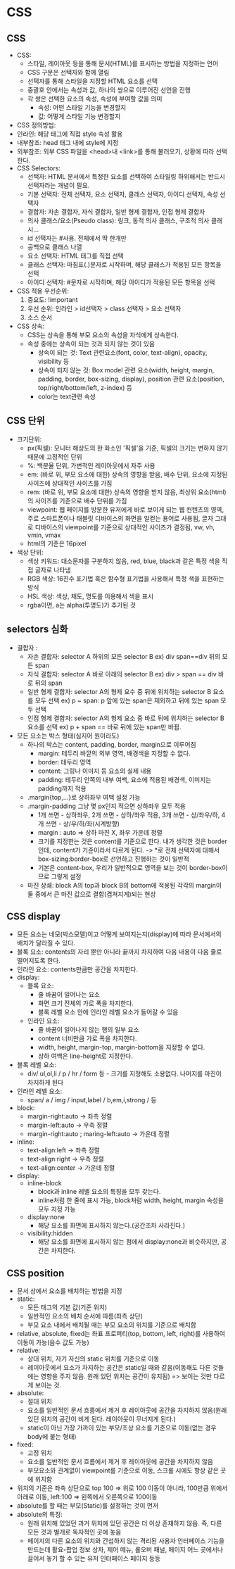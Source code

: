 # CSS

## CSS

- CSS:
  - 스타일, 레이아웃 등을 통해 문서(HTML)를 표시하는 방법을 지정하는 언어
  - CSS 구문은 선택자와 함께 열림
  - 선택자를 통해 스타일을 지정할 HTML 요소를 선택
  - 중괄호 안에서는 속성과 값, 하나의 쌍으로 이루어진 선언을 진행
  - 각 쌍은 선택한 요소의 속성, 속성에 부여할 값을 의미
    - 속성: 어떤 스타일 기능을 변경할지
    - 값: 어떻게 스타일 기능 변경할지
-  CSS 정의방법:
  - 인라인: 해당 태그에 직접 style 속성 활용
  - 내부참조: head 태그 내에 style에 지정
  - 외부참조: 외부 CSS 파일을 <head\>내 <link\>를 통해 불러오기, 상황에 따라 선택한다.
- CSS Selectors:
  - 선택자: HTML 문서에서 특정한 요소를 선택하여 스타일링 하위해서는 반드시 선택자라는 개념이 필요.
  - 기본 선택자: 전체 선택자, 요소 선택자, 클래스 선택자, 아이디 선택자, 속성 선택자
  - 결합자: 자손 결합자, 자식 결합자, 일반 형제 결합자, 인접 형제 결합자
  - 의사 클래스/요소(Pseudo class): 링크, 동적 의사 클래스, 구조적 의사 클래시...
  - id 선택자는 #사용. 전체에서 딱 한개만
  - 공백으로 클래스 나열
  - 요소 선택자: HTML 태그를 직접 선택
  - 클래스 선택자: 마침표(.)문자로 시작하며, 해당 클래스가 적용된 모든 항목을 선택
  - 아이디 선택자: #문자로 시작하며, 해당 아이디가 적용된 모든 항목을 선택
- CSS 적용 우선순위: 
  1. 중요도: !important
  2. 우선 순위: 인라인 > id선택자 > class 선택자 > 요소 선택자
  3. 소스 순서
- CSS 상속: 
  - CSS는 상속을 통해 부모 요소의 속성을 자식에게 상속한다. 
  - 속성 중에는 상속이 되는 것과 되지 않는 것이 있음
    - 상속이 되는 것: Text 관련요소(font, color, text-align), opacity, visibility 등
    - 상속이 되지 않는 것: Box model 관련 요소(width, height, margin, padding, border, box-sizing, display), position 관련 요소(position, top/right/bottom/left, z-index) 등
    - color는 text관련 속성

## CSS 단위

- 크기단위:
  - px(픽셀): 모니터 해상도의 한 화소인 '픽셀'을 기준, 픽셀의 크기는 변하지 않기 때문에 고정적인 단위
  - %: 백분율 단위,  가변적인 레이아웃에서 자주 사용
  - em: (바로 위, 부모 요소에 대한) 상속의 영향을 받음, 배수 단위, 요소에 지정된 사이즈에 상대적인 사이즈를 가짐
  - rem: (바로 위, 부모 요소에 대한) 상속의 영향을 받지 않음, 최상위 요소(html)의 사이즈를 기준으로 배수 단위를 가짐
  - viewpoint: 웹 페이지를 방문한 유저에게 바로 보이게 되는 웹 컨텐츠의 영역, 주로 스마트폰이나 태블릿 디바이스의 화면을 일컫는 용어로 사용됨, 글자 그대로 디바이스의 viewpoint를 기준으로 상대적인 사이즈가 결정됨, vw, vh, vmin, vmax
  - html의 기준은 16pixel
- 색상 단위:
  - 색상 키워드: 대소문자를 구분하지 않음, red, blue, black과 같은 특정 색을 직접 글자로 나타냄
  - RGB 색상: 16진수 표기법 혹은 함수형 표기법을 사용해서 특정 색을 표현하는 방식
  - HSL 색상: 색상, 채도, 명도를 이용해서 색을 표시
  - rgba이면, a는 alpha(투명도)가 추가된 것

## selectors 심화

- 결합자 :
  - 자손 결합자: selector A 하위의 모든 selector B ex) div span==div 뒤의 모든 span
  - 자식 결합자: selector A 바로 아래의 selector B ex) div > span == div 바로 뒤의 span
  - 일반 형제 결합자: selector A의 형제 요수 중 뒤에 위치하는 selector B 요소를 모두 선택 ex) p ~ span: p 앞에 있는 span은 제외하고 뒤에 있는 span 모두 선택
  - 인접 형제 결합자: selector A의 형제 요소 중 바로 뒤에 위치하는 selector B 요소를 선택 ex) p + span == 바로 뒤에 있는 span만 바뀜.
- 모든 요소는 박스 형태(심지어 원이라도)
  - 하나의 박스는 content, padding, border, margin으로 이루어짐
    - margin: 테두리 바깥의 외부 영역, 배경색을 지정할 수 없다.
    - border: 테두리 영역
    - content: 그링나 이미지 등 요소의 실제 내용
    - padding: 테두리 안쪽의 내부 여백, 요소에 적용된 배경색, 이미지는 padding까지 적용
  - .margin{top,...}로 상하좌우 여백 설정 가능
  - .margin-padding 그냥 몇 px인지 적으면 상하좌우 모두 적용
    - 1개 쓰면 - 상하좌우, 2개 쓰면 - 상하/좌우 적용, 3개 쓰면 - 상/좌우/하, 4개 쓰면 - 상/우/하/좌(시계방향)
    -  margin : auto => 상하 마진 X, 좌우 가운데 정렬
    - 크기를 지정한는 것은 content를 기준으로 한다. 내가 생각한 것은 border인데, content가 기준이라서 다르게 된다. ->  *로 전체 선택자에 대해서 box-sizing:border-box로 선언하고 진행하는 것이 일반적
    - 기본은 content-box, 우리가 일반적으로 영역을 보는 것이 border-box이므로 그렇게 설정
  - 마진 상쇄: block A의 top과  block B의 bottom에 적용된 각각의 margin이 둘 중에서 큰 마진 값으로 결합(겹쳐지게)되는 현상

##  CSS display

- 모든 요소는 네모(박스모델)이고 어떻게 보여지는지(display)에 따라 문서에서의 배치가 달라질 수 있다.
- 블록 요소: contents의 자리 뿐만 아니라 끝까지 차지하여 다음 내용이 다음 줄로 떨어지도록 한다.
- 인라인 요소: contents만큼만 공간을 차지한다.
- display:
  - 블록 요소:
    - 줄 바꿈이 일어나는 요소
    - 화면 크기 전체의 가로 폭을 차지한다.
    - 블록 레벨 요소 안에 인라인 레벨 요소가 들어갈 수 있음
  - 인라인 요소:
    - 줄 바꿈이 일어나지 않는 행의 일부 요소
    - content 너비만큼 가로 폭을 차지한다.
    - width, height, margin-top, margin-bottom을 지정할 수 없다.
    - 상하 여백은 line-height로 지정한다.
- 블록 레벨 요소: 
  - div/ ul,ol,li / p / hr / form 등 - 크기를 지정해도 소용없다. 나머지를 마진이 차지하게 된다
- 인라인 레벨 요소:
  - span/ a / img / input,label / b,em,i,strong / 등
- block:
  - margin-right:auto -> 좌측 정렬
  - margin-left:auto -> 우측 정렬
  - margin-right:auto ; maring-left:auto -> 가운데 정렬
- inline:
  - text-align:left -> 좌측 정렬
  - text-align:right -> 우측 정렬
  - text-align:center -> 가운데 정렬
- display:
  - inline-block 
    - block과 inline 레벨 요소의 특징을 모두 갖는다.
    - inline처럼 한 줄에 표시 가능, block처럼 width, height, margin 속성을 모두 지정 가능
  - display:none
    - 해당 요소를 화면에 표시하지 않는다.(공간조차 사라진다.)
  - visibility:hidden
    - 해당 요소를 화면에 표시하지 않는 점에서 display:none과 비슷하지만, 공간은 차지한다.

## CSS position

- 문서 상에서 요소를 배치하는 방법을 지정
- static: 
  - 모든 태그의 기본 값(기준 위치)
  - 일반적인 요소의 배치 순서에 따름(좌측 상단)
  - 부모 요소 내에서 배치될 때는 부모 요소의 위치를 기준으로 배치함
- relative, absolute, fixed는 좌표 프로퍼티(top, bottom, left, right)를 사용하여 이동이 가능(음수 값도 가능)
- relative: 
  - 상대 위치, 자기 자신의 static 위치를 기준으로 이동
  - 레이아웃에서 요소가 차지하는 공간은 static일 때와 같음(이동해도 다른 것들에는 영향을 주지 않음. 원래 있던 위치는 공간이 유지됨) => 보이는 것만 다르게 보이는 것.
- absolute:
  - 절대 위치
  - 요소를 일반적인 문서 흐름에서 제거 후 레이아웃에 공간을 차지하지 않음(원래 있던 위치의 공간이 비게 된다. 레이아웃이 무너지게 된다.)
  - static이 아닌 가장 가까이 있는 부모/조상 요소를 기준으로 이동(없는 경우 body에 붙는 형태)
- fixed:
  - 고정 위치
  - 요소를 일반적인 문서 흐름에서 제거 후 레이아웃에 공간을 차지하지 않음
  - 부모요소와 관계없이 viewpoint를 기준으로 이동, 스크롤 시에도 항상 같은 곳에 위치함
- 위치의 기준은 좌측 상단으로 top 100 => 위로 100 이동이 아니라, 100만큼 위에서 아래로 이동, left:100 => 왼쪽에서 오른쪽으로 100이동
- absolute를 할 때는 부모(Static)를 설정하는 것이 먼저
- absolute의 특징: 
  - 원래 위치해 있었던 과거 위치에 있던 공간은 더 이상 존재하지 않음. 즉, 다른 모든 것과 별개로 독자적인 곳에 놓음
  - 페이지의 다른 요소의 위치와 간섭하지 않는 격리된 사용자 인터페이스 기능을 만드는데 활요-팝업 정보 상자, 제어 메뉴, 롤오버 패널, 페이지 어느 곳에서나 끌어서 놓기 할 수 있는 유저 인터페이스 페이지 등등

